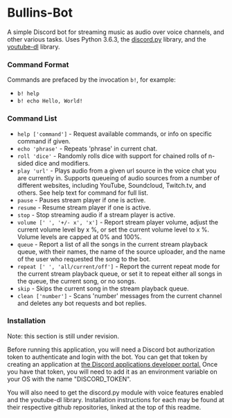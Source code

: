 # Bullins-Bot
A simple Discord bot for streaming music as audio over voice channels, and other various tasks. Uses Python 3.6.3, the [discord.py](https://github.com/Rapptz/discord.py) library, and the [youtube-dl](https://github.com/rg3/youtube-dl/) library.

### Command Format

Commands are prefaced by the invocation `b!`, for example:

* `b! help`
* `b! echo Hello, World!`

### Command List

* `help ['command']` - Request available commands, or info on specific command if given.
* `echo 'phrase'` - Repeats 'phrase' in current chat.
* `roll 'dice'` - Randomly rolls dice with support for chained rolls of n-sided dice and modifiers.
* `play 'url'` - Plays audio from a given url source in the voice chat you are currently in. Supports queueing of audio sources from a number of different websites, including YouTube, Soundcloud, Twitch.tv, and others. See help text for command for full list.
* `pause` - Pauses stream player if one is active.
* `resume` - Resume stream player if one is active.
* `stop` - Stop streaming audio if a stream player is active.
* `volume [' ', '+/- x', 'x']` - Report stream player volume, adjust the current volume level by x %, or set the current volume level to x %. Volume levels are capped at 0% and 100%.
* `queue` - Report a list of all the songs in the current stream playback queue, with their names, the name of the source uploader, and the name of the user who requested the song to the bot.
* `repeat [' ', 'all/current/off']` - Report the current repeat mode for the current stream playback queue, or set it to repeat either all songs in the queue, the current song, or no songs.
* `skip` - Skips the current song in the stream playback queue.
* `clean ['number']` - Scans 'number' messages from the current channel and deletes any bot requests and bot replies.


### Installation

Note: this section is still under revision.

Before running this application, you will need a Discord bot authorization token to authenticate and login with the bot. You can get that token by creating an application at [the Discord applications developer portal.](https://discordapp.com/developers/applications/) Once you have that token, you will need to add it as an environment variable on your OS with the name "DISCORD_TOKEN".

You will also need to get the discord.py module with voice features enabled and the youtube-dl library. Installation instructions for each may be found at their respective github repositories, linked at the top of this readme.


